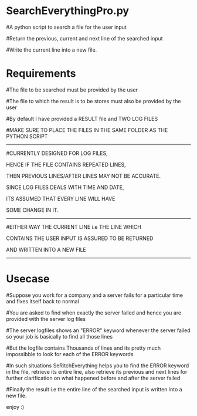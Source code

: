 # SearchEverythingPro.py
#A python script to search a file for the user input


#Return the previous, current and next line of the searched input


#Write the current line into a new file.



# Requirements
#The file to be searched must be provided by the user


#The file to which the result is to be stores must also be provided by the user


#By default I have provided a RESULT file and TWO LOG FILES


#MAKE SURE TO PLACE THE FILES IN THE SAME FOLDER AS THE PYTHON SCRIPT

-----------------------------------------------------------------------------------------------

#CURRENTLY DESIGNED FOR LOG FILES, 

HENCE IF THE FILE CONTAINS REPEATED LINES,

THEN PREVIOUS LINES/AFTER LINES MAY NOT BE ACCURATE.

SINCE LOG FILES DEALS WITH TIME AND DATE,

ITS ASSUMED THAT EVERY LINE WILL HAVE

SOME CHANGE IN IT.

-------------------------------------------------------------------------------------------------

#EITHER WAY THE CURRENT LINE i.e THE LINE WHICH

CONTAINS THE USER INPUT IS ASSURED TO BE RETURNED

AND WRITTEN INTO A NEW FILE

-------------------------------------------------------------------------------------------------




# Usecase
#Suppose you work for a company and a server fails for a particular time
 and fixes itself back to normal
 
 
#You are asked to find when exactly the server failed and hence you are
 provided with the server log files
 
 
#The server logfiles shows an "ERROR" keyword whenever the server failed
 so your job is basically to find all those lines
 
 
#But the logfile contains Thousands of lines and its pretty much impossibble
 to look for each of the ERROR keywords
 
 
#In such situations SeRitchEverything helps you to find the ERROR keyword 
 in the file, retrieve its entire line, also retrieve its previous and next lines
 for further clarification on what happened before and after the server failed
 
 
#Finally the result i.e the entire line of the searched input is written into 
 a new file.
 
 
 enjoy :)
  



